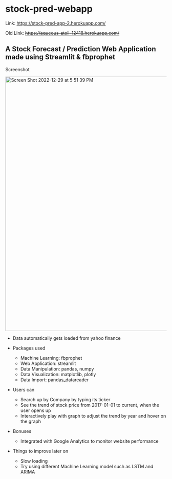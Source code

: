 # stock-pred-webapp

Link: https://stock-pred-app-2.herokuapp.com/

Old Link: <del> https://aqueous-atoll-12418.herokuapp.com/ </del>


<h2> A Stock Forecast / Prediction Web Application made using Streamlit & fbprophet </h2>


Screenshot

<img width="795" alt="Screen Shot 2022-12-29 at 5 51 39 PM" src="https://user-images.githubusercontent.com/75292532/210026707-f47e1781-3a4c-4e84-804a-d7695d6ba9f3.png">



* Data automatically gets loaded from yahoo finance

* Packages used
  - Machine Learning: fbprophet 
  - Web Application: streamlit
  - Data Manipulation: pandas, numpy
  - Data Visualization: matplotlib, plotly
  - Data Import: pandas_datareader
  
* Users can
  - Search up by Company by typing its ticker
  - See the trend of stock price from 2017-01-01 to current, when the user opens up
  - Interactively play with graph to adjust the trend by year and hover on the graph
  
* Bonuses
  - Integrated with Google Analytics to monitor website performance 

* Things to improve later on
  - Slow loading
  - Try using different Machine Learning model such as LSTM and ARIMA
